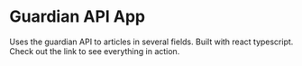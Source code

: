 # Guardian API App

Uses the guardian API to articles in several fields. Built with react typescript. Check out the link to see everything in action.